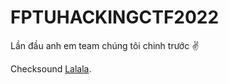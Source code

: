 # FPTUHACKINGCTF2022

Lần đầu anh em team chúng tôi chinh trước ✌️

Checksound [Lalala](https://www.youtube.com/watch?v=IwaK5mM3Tls&ab_channel=PhuongVy).
